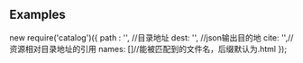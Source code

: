 ## Examples
new require('catalog')({
    path : '', //目录地址
    dest: '', //json输出目的地
    cite: '',//资源相对目录地址的引用
    names: []//能被匹配到的文件名，后缀默认为.html
});
